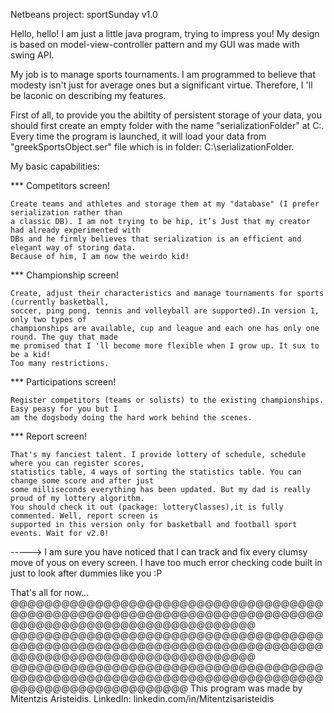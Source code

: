Netbeans project: sportSunday v1.0

Hello, hello! I am just a little java program, trying to impress you! My design is based on 
model-view-controller pattern and my GUI was made with swing API.

My job is to manage sports tournaments. I am programmed to believe that modesty isn't just for
average ones but a significant virtue. Therefore, I 'll be laconic on describing my features.

First of all, to provide you the abiltity of persistent storage of your data, you should first 
create an empty folder with the name "serializationFolder" at C:. Every time the program is 
launched, it will load your data from "greekSportsObject.ser" file which is in folder: 
C:\serializationFolder.

My basic capabilities:

*** Competitors screen!

    Create teams and athletes and storage them at my "database" (I prefer serialization rather than 
    a classic DB). I am not trying to be hip, it’s Just that my creator had already experimented with
    DBs and he firmly believes that serialization is an efficient and elegant way of storing data. 
    Because of him, I am now the weirdo kid!

*** Championship screen!

    Create, adjust their characteristics and manage tournaments for sports (currently basketball, 
    soccer, ping pong, tennis and volleyball are supported).In version 1, only two types of 
    championships are available, cup and league and each one has only one round. The guy that made 
    me promised that I 'll become more flexible when I grow up. It sux to be a kid! 
    Too many restrictions. 

*** Participations screen!

    Register competitors (teams or solists) to the existing championships. Easy peasy for you but I 
    am the dogsbody doing the hard work behind the scenes.

*** Report screen!

    That's my fanciest talent. I provide lottery of schedule, schedule where you can register scores, 
    statistics table, 4 ways of sorting the statistics table. You can change some score and after just 
    some milliseconds everything has been updated. But my dad is really proud of my lottery algorithm. 
    You should check it out (package: lotteryClasses),it is fully commented. Well, report screen is 
    supported in this version only for basketball and football sport events. Wait for v2.0!

-----> I am sure you have noticed that I can track and fix every clumsy move of yous on every screen. 
       I have too much error checking code built in just to look after dummies like you :P
       
That's all for now...
@@@@@@@@@@@@@@@@@@@@@@@@@@@@@@@@@@@@@@@@@@@@@@@@@@@@@@@@@@@@@@@@@@@@@@@@@@@@@@@@@@@@@@@@@@@@@@@@@@@@@@@
@@@@@@@@@@@@@@@@@@@@@@@@@@@@@@@@@@@@@@@@@@@@@@@@@@@@@@@@@@@@@@@@@@@@@@@@@@@@@@@@@@@@@@@@@@@@@@@@@@@@@@@
@@@@@@@@@@@@@@@@@@@@@@@@@@@@@@@@@@@@@@@@@@@@@@@@@@@@@@@@@@@@@@@@@@@@@@@@@@@@@@@@@@@@@@@@@@@@@@@
This program was made by Mitentzis Aristeidis. 
LinkedIn: linkedin.com/in/Mitentzisaristeidis

